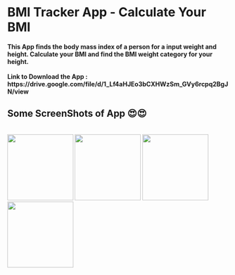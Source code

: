 <h1>BMI Tracker App - Calculate Your BMI</h1>
<b>This App finds the body mass index of a person for a input weight and height. Calculate your BMI and find the BMI weight category for your height.</b><br><br>
<b>Link to Download the App : https://drive.google.com/file/d/1_Lf4aHJEo3bCXHWzSm_GVy6rcpq2BgJN/view
<br>
<h2><b>Some ScreenShots of App 😍😍</b></h2><br>

<div>
  <img width="150" src="https://user-images.githubusercontent.com/85172635/190948351-4e58376e-336e-4e3f-9996-9016e75bfecc.jpg"/>
  <img width="150" src="https://user-images.githubusercontent.com/85172635/190948356-3865d62a-af26-431f-9e1b-a58d125eabff.jpg"/>
  <img width="150" src="https://user-images.githubusercontent.com/85172635/190948358-3139c6d1-fda1-4f8d-86b9-2642f9d8e824.jpg"/>
  <img width="150" src="https://user-images.githubusercontent.com/85172635/190948354-0860f6f8-6c62-4584-a7c0-51d3e2daf063.jpg"/>
  </div>
